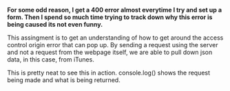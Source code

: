 **For some odd reason, I get a 400 error almost everytime I try and set up a form.  Then I spend so much time trying to track down why this error is being caused its not even funny.**

This assingment is to get an understanding of how to get around the access control origin error that can pop up.  By sending a request using the server and not a request from the webpage itself, we are able to pull down json data, in this case, from iTunes.

This is pretty neat to see this in action.  console.log() shows the request being made and what is being returned.